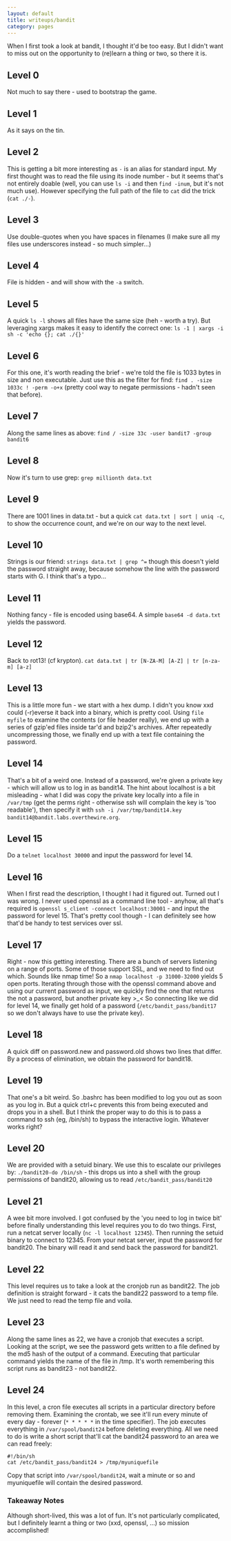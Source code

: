 ```yaml
---
layout: default
title: writeups/bandit
category: pages
---
```

When I first took a look at bandit, I thought it'd be too easy. But I didn't want to miss out on the opportunity to (re)learn a thing or two, so there it is.

## Level 0 ##

Not much to say there - used to bootstrap the game.

## Level 1 ##

As it says on the tin.

## Level 2 ##

This is getting a bit more interesting as `-` is an alias for standard input. My first thought was to read the file using its inode number - but it seems that's not entirely doable (well, you can use `ls -i` and then `find -inum`, but it's not much use). However specifying the full path of the file to `cat` did the trick (`cat ./-`).

## Level 3 ##

Use double-quotes when you have spaces in filenames (I make sure all my files use underscores instead - so much simpler...)

## Level 4 ##

File is hidden - and will show with the `-a` switch.

## Level 5 ##

A quick `ls -l` shows all files have the same size (heh - worth a try). But leveraging xargs makes it easy to identify the correct one: `ls -1 | xargs -i sh -c 'echo {}; cat ./{}'`

## Level 6 ##

For this one, it's worth reading the brief - we're told the file is 1033 bytes in size and non executable. Just use this as the filter for find: `find . -size 1033c ! -perm -o+x` (pretty cool way to negate permissions - hadn't seen that before).

## Level 7 ##

Along the same lines as above: `find / -size 33c -user bandit7 -group bandit6`

## Level 8 ##

Now it's turn to use grep: `grep millionth data.txt`

## Level 9 ##

There are 1001 lines in data.txt - but a quick `cat data.txt | sort | uniq -c`, to show the occurrence count, and we're on our way to the next level.

## Level 10 ##

Strings is our friend: `strings data.txt | grep ^=` though this doesn't yield the password straight away, because somehow the line with the password starts with G. I think that's a typo...

## Level 11 ##

Nothing fancy - file is encoded using base64. A simple `base64 -d data.txt` yields the password.

## Level 12 ##

Back to rot13! (cf krypton). `cat data.txt | tr [N-ZA-M] [A-Z] | tr [n-za-m] [a-z]`

## Level 13 ##

This is a little more fun - we start with a hex dump. I didn't you know xxd could (-r)everse it back into a binary, which is pretty cool. Using `file myfile` to examine the contents (or file header really), we end up with a series of gzip'ed files inside tar'd and bzip2's archives. After repeatedly uncompressing those, we finally end up with a text file containing the password.

## Level 14 ##

That's a bit of a weird one. Instead of a password, we're given a private key - which will allow us to log in as bandit14. The hint about localhost is a bit misleading - what I did was copy the private key locally into a file in `/var/tmp` (get the perms right - otherwise ssh will complain the key is 'too readable'), then specify it with `ssh -i /var/tmp/bandit14.key bandit14@bandit.labs.overthewire.org`.

## Level 15 ##

Do a `telnet localhost 30000` and input the password for level 14.

## Level 16 ##

When I first read the description, I thought I had it figured out. Turned out I was wrong. I never used openssl as a command line tool - anyhow, all that's required is `openssl s_client -connect localhost:30001` - and input the password for level 15. That's pretty cool though - I can definitely see how that'd be handy to test services over ssl.

## Level 17 ##

Right - now this getting interesting. There are a bunch of servers listening on a range of ports. Some of those support SSL, and we need to find out which. Sounds like nmap time!
So a `nmap localhost -p 31000-32000` yields 5 open ports. Iterating through those with the openssl command above and using our current password as input, we quickly find the one that returns the not a password, but another private key >_< So connecting like we did for level 14, we finally get hold of a password (`/etc/bandit_pass/bandit17` so we don't always have to use the private key).

## Level 18 ##

A quick diff on password.new and password.old shows two lines that differ. By a process of elimination, we obtain the password for bandit18.

## Level 19 ##

That one's a bit weird. So .bashrc has been modified to log you out as soon as you log in. But a quick ctrl+c prevents this from being executed and drops you in a shell. But I think the proper way to do this is to pass a command to ssh (eg, /bin/sh) to bypass the interactive login. Whatever works right?

## Level 20 ##

We are provided with a setuid binary. We use this to escalate our privileges by: `./bandit20-do /bin/sh` - this drops us into a shell with the group permissions of bandit20, allowing us to read `/etc/bandit_pass/bandit20`

## Level 21 ##

A wee bit more involved. I got confused by the 'you need to log in twice bit' before finally understanding this level requires you to do two things. First, run a netcat server locally (`nc -l localhost 12345`). Then running the setuid binary to connect to 12345. From your netcat server, input the password for bandit20. The binary will read it and send back the password for bandit21.

## Level 22 ##

This level requires us to take a look at the cronjob run as bandit22. The job definition is straight forward - it cats the bandit22 password to a temp file. We just need to read the temp file and voila.

## Level 23 ##

Along the same lines as 22, we have a cronjob that executes a script. Looking at the script, we see the password gets written to a file defined by the md5 hash of the output of a command. Executing that particular command yields the name of the file in /tmp. It's worth remembering this script runs as bandit23 - not bandit22.

## Level 24 ##

In this level, a cron file executes all scripts in a particular directory before removing them. Examining the crontab, we see it'll run every minute of every day - forever (`* * * * *` in the time specifier). The job executes everything in `/var/spool/bandit24` before deleting everything. All we need to do is write a short script that'll cat the bandit24 password to an area we can read freely:

    #!/bin/sh
    cat /etc/bandit_pass/bandit24 > /tmp/myuniquefile

Copy that script into `/var/spool/bandit24`, wait a minute or so and myuniquefile will contain the desired password.


### Takeaway Notes ###

Although short-lived, this was a lot of fun. It's not particularly complicated, but I definitely learnt a thing or two (xxd, openssl, ...) so mission accomplished!



